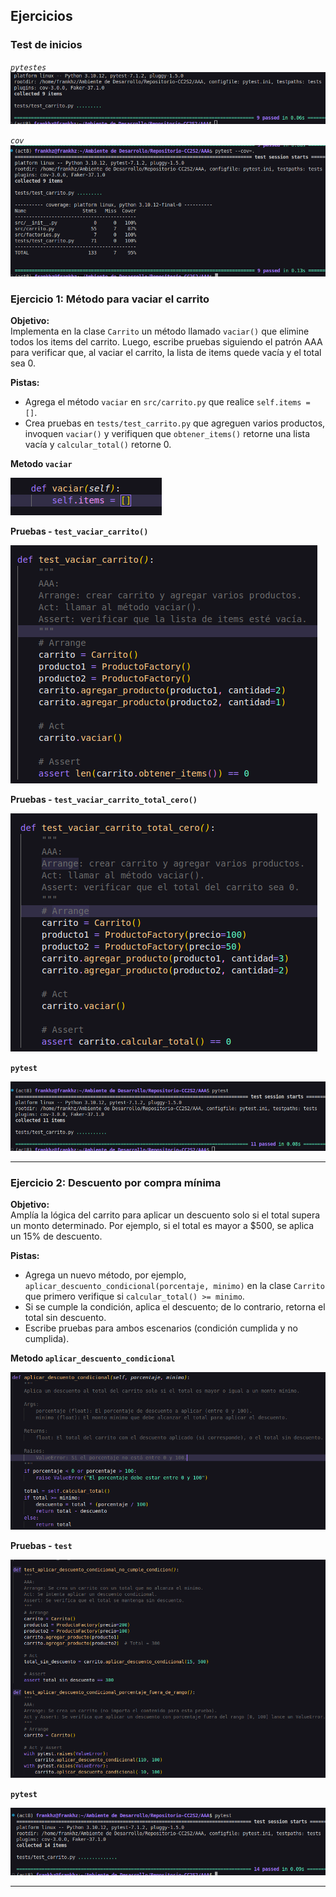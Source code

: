 ## Ejercicios

### Test de inicios 

*`pytestes`*
![](img/act8-inicio1.png)

*`cov`*
![](img/act8-inicio2.png)

### Ejercicio 1: Método para vaciar el carrito

**Objetivo:**  
Implementa en la clase `Carrito` un método llamado `vaciar()` que elimine todos los items del carrito. Luego, escribe pruebas siguiendo el patrón AAA para verificar que, al vaciar el carrito, la lista de items quede vacía y el total sea 0.

**Pistas:**
- Agrega el método `vaciar` en `src/carrito.py` que realice `self.items = []`.
- Crea pruebas en `tests/test_carrito.py` que agreguen varios productos, invoquen `vaciar()` y verifiquen que `obtener_items()` retorne una lista vacía y `calcular_total()` retorne 0.

 **Metodo `vaciar`**

 ![](img/act8-ejc1-1.png)

**Pruebas - `test_vaciar_carrito()`**

![](img/act8-ejc1-2.png)

**Pruebas - `test_vaciar_carrito_total_cero()`**

![](img/act8-ejc1-3.png)

**`pytest`**

![](img/act8-ejc1-4.png)

---
### Ejercicio 2: Descuento por compra mínima

**Objetivo:**  
Amplía la lógica del carrito para aplicar un descuento solo si el total supera un monto determinado. Por ejemplo, si el total es mayor a \$500, se aplica un 15% de descuento.

**Pistas:**
- Agrega un nuevo método, por ejemplo, `aplicar_descuento_condicional(porcentaje, minimo)` en la clase `Carrito` que primero verifique si `calcular_total() >= minimo`.  
- Si se cumple la condición, aplica el descuento; de lo contrario, retorna el total sin descuento.
- Escribe pruebas para ambos escenarios (condición cumplida y no cumplida).

 **Metodo `aplicar_descuento_condicional`**

 ![](img/act8-ejc2-1.png)

**Pruebas - `test`**

![](img/act8-ejc2-2.png)


**`pytest`**

![](img/act8-ejc2-3.png)

---
